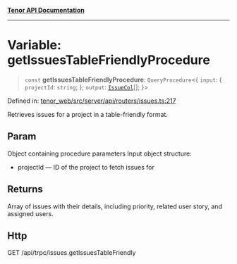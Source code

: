 [**Tenor API Documentation**](../../README.md)

***

# Variable: getIssuesTableFriendlyProcedure

> `const` **getIssuesTableFriendlyProcedure**: `QueryProcedure`\<\{ `input`: \{ `projectId`: `string`; \}; `output`: [`IssueCol`](../interfaces/IssueCol.md)[]; \}\>

Defined in: [tenor\_web/src/server/api/routers/issues.ts:217](https://github.com/Apantli/Tenor/blob/551fcec623199ab0ac9668d926e7d67c9012d18e/tenor_web/src/server/api/routers/issues.ts#L217)

Retrieves issues for a project in a table-friendly format.

## Param

Object containing procedure parameters
Input object structure:
- projectId — ID of the project to fetch issues for

## Returns

Array of issues with their details, including priority, related user story, and assigned users.

## Http

GET /api/trpc/issues.getIssuesTableFriendly
